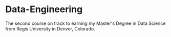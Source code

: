 # Data-Engineering
The second course on track to earning my Master's Degree in Data Science from Regis University in Denver, Colorado.
